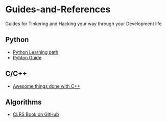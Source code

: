 # Guides-and-References
Guides for Tinkering and Hacking your way through your Development life

## Python
- [Python Learning path](https://realpython.com/learning-paths/)
- [Pyhton Guide](https://docs.python-guide.org/)

## C/C++
- [Awesome things done with C++](https://github.com/fffaraz/awesome-cpp#standard-libraries)

## Algorithms
- [CLRS Book on GitHub](https://github.com/CodeClub-JU/Introduction-to-Algorithms-CLRS)

